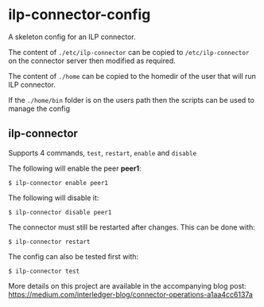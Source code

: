 # ilp-connector-config

A skeleton config for an ILP connector.

The content of `./etc/ilp-connector` can be copied to `/etc/ilp-connector` on the connector server then modified as required.

The content of `./home` can be copied to the homedir of the user that will run ILP connector.

If the `./home/bin` folder is on the users path then the scripts can be used to manage the config

## ilp-connector

Supports 4 commands, `test`, `restart`, `enable` and `disable`

The following will enable the peer **peer1**:
```
$ ilp-connector enable peer1
```
The following will disable it:
```
$ ilp-connector disable peer1
```
The connector must still be restarted after changes. This can be done with:
```
$ ilp-connector restart
```
The config can also be tested first with:
```
$ ilp-connector test
```

More details on this project are available in the accompanying blog post: https://medium.com/interledger-blog/connector-operations-a1aa4cc6137a